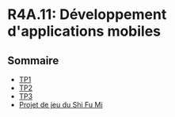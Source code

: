 # R4A.11: Développement d'applications mobiles

## Sommaire

- [TP1](./TP1)
- [TP2](./TP2)
- [TP3](./TP3)
- [Projet de jeu du Shi Fu Mi](https://github.com/Vexcited/ShiFuGo)
